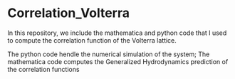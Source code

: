 # Correlation_Volterra
In this repository, we include the mathematica and python code that I used to compute the correlation function of the Volterra lattice.

The python code hendle the numerical simulation of the system;
The mathematica code computes the Generalized Hydrodynamics prediction of the correlation functions
